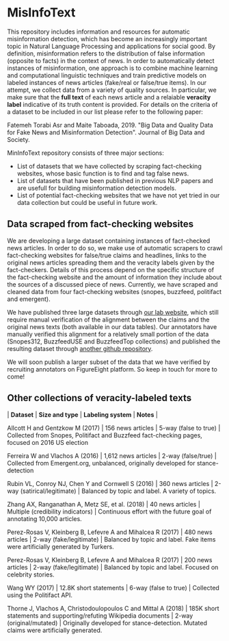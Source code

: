 # MisInfoText
This repository includes information and resources for automatic misinformation detection, which has become an increasingly important topic in Natural Language Processing and applications for social good. By definition, misinformation refers to the distribution of false information (opposite to facts) in the context of news. In order to automatically detect instances of misinformation, one approach is to combine machine learning and computational linguistic techniques and train predictive models on labeled instances of news articles (fake/real or false/true items). In our attempt, we collect data from a variety of quality sources. In particular, we make sure that the **full text** of each news article and a relaiable **veracity label** indicative of its truth content is provided. For details on the criteria of a dataset to be included in our list please refer to the following paper:

Fatemeh Torabi Asr and Maite Taboada, 2019. "Big Data and Quality Data for Fake News and Misinformation Detection". Journal of Big Data and Society.

MinInfoText repository consists of three major sections:
* List of datasets that we have collected by scraping fact-checking websites, whose basic function is to find and tag false news.
* List of datasets that have been published in previous NLP papers and are usefull for building misinformation detection models.
* List of potential fact-checking websites that we have not yet tried in our data collection but could be useful in future work.


## Data scraped from fact-checking websites

We are developing a large dataset containing instances of fact-checked news articles. In order to do so, we make use of automatic scrapers to crawl fact-checking websites for false/true claims and headlines, links to the original news articles spreading them and the veracity labels given by the fact-checkers. Details of this process depend on the specific structure of the fact-checking website and the amount of information they include about the sources of a discussed piece of news. Currently, we have scraped and cleaned data from four fact-checking websites (snopes, buzzfeed, politifact and emergent). 

We have published three large datasets through [our lab website](http://fakenews.ngrok.io/), which still require manual verification of the alignment between the claims and the original news texts (both available in our data tables). Our annotators have manually verified this alignment for a relatively small portion of the data (Snopes312, BuzzfeedUSE and BuzzfeedTop collections) and published the resulting dataset through [another github repository](https://github.com/sfu-discourse-lab/Misinformation_detection).

We will soon publish a larger subset of the data that we have verified by recruiting annotators on FigureEight platform. So keep in touch for more to come!


## Other collections of veracity-labeled texts
 
| __Dataset__ | __Size and type__ | __Labeling system__ | __Notes__ |

Allcott H and Gentzkow M (2017) | 156 news articles | 5-way (false to true) | Collected from Snopes, Politifact and Buzzfeed fact-checking pages, focused on 2016 US election

Ferreira W and Vlachos A (2016) | 1,612 news articles | 2-way (false/true) | Collected from Emergent.org, unbalanced, originally developed for stance-detection 

Rubin VL, Conroy NJ, Chen Y and Cornwell S (2016) | 360 news articles | 2-way (satirical/legitimate) | Balanced by topic and label. A variety of topics. 

Zhang  AX,  Ranganathan  A,  Metz  SE,  et al. (2018) | 40 news articles | Multiple (credibility indicators) | Continuous effort with the future goal of annotating 10,000 articles.

Perez-Rosas   V,   Kleinberg   B,   Lefevre   A   and   Mihalcea   R (2017) | 480 news articles | 2-way (fake/legitimate) | Balanced by topic and label. Fake items were artificially generated by Turkers. 

Perez-Rosas   V,   Kleinberg   B,   Lefevre   A   and   Mihalcea   R (2017) | 200 news articles | 2-way (fake/legitimate) | Balanced by topic and label. Focused on celebrity stories. 

Wang WY (2017)  | 12.8K short statements | 6-way (false to true) | Collected using the Politifact API.

Thorne   J,   Vlachos   A,   Christodoulopoulos   C   and   Mittal   A (2018)  | 185K short statements and supporting/refuting Wikipedia documents | 2-way (original/mutated) | Originally developed for stance-detection. Mutated claims were artificially generated. 





